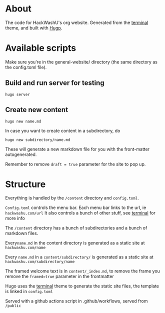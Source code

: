 # About

The code for HackWashU's org website. Generated from the [terminal](https://github.com/panr/hugo-theme-terminal) theme, and built with [Hugp](https://gohugo.io/).

# Available scripts

Make sure you're in the general-website/ directory (the same directory as the config.toml file).

## Build and run server for testing

    hugo server

## Create new content

    hugo new name.md

In case you want to create content in a subdirectory, do

    hugo new subdirectory/name.md

These will generate a new markdown file for you with the front-matter autogenerated. 

Remember to remove `draft = true` parameter for the site to pop up.

# Structure
Everything is handled by the `/content` directory and `config.toml`.

`Config.toml` controls the menu bar. Each menu bar links to the url, ie `hackwashu.com/url`
It also controls a bunch of other stuff, see [terminal](https://github.com/panr/hugo-theme-terminal) for more info

The `/content` directory has a bunch of subdirectories and a bunch of markdown files.

Every`name.md` in the content directory is generated as a static site at `hackwashu.com/name`

Every `name.md` in a `content/subdirectory/` is generated as a static site at `hackwashu.com/subdirectory/name`

The framed welcome text is in `content/_index.md`, to remove the frame you remove the `framed=true` parameter in the frontmatter

Hugo uses the [terminal](https://github.com/panr/hugo-theme-terminal) theme to generate the static site files, the template is linked in `config.toml`

Served with a github actions script in .github/workflows, served from `/public`
